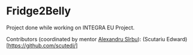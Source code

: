 # Fridge2Belly

Project done while working on INTEGRA EU Project.

Contributors (coordinated by mentor [Alexandru Sîrbu](https://google.com)):
(Scutariu Edward)[https://github.com/scutedi/]
